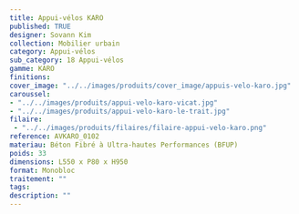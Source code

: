 ```yaml
---
title: Appui-vélos KARO 
published: TRUE
designer: Sovann Kim
collection: Mobilier urbain
category: Appui-vélos 
sub_category: 18 Appui-vélos
gamme: KARO
finitions: 
cover_image: "../../images/produits/cover_image/appuis-velo-karo.jpg"
caroussel: 
- "../../images/produits/appui-velo-karo-vicat.jpg"
- "../../images/produits/appui-velo-karo-le-trait.jpg"
filaire: 
 - "../../images/produits/filaires/filaire-appui-velo-karo.png"
reference: AVKARO_0102
materiau: Béton Fibré à Ultra-hautes Performances (BFUP)
poids: 33
dimensions: L550 x P80 x H950 
format: Monobloc
traitement: ""
tags: 
description: ""
---
```

